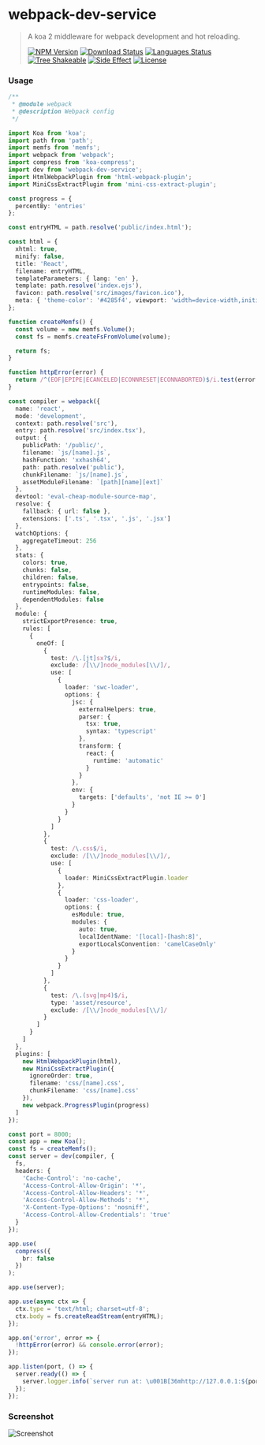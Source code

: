 # webpack-dev-service

<!-- prettier-ignore -->
> A koa 2 middleware for webpack development and hot reloading.
>
> [![NPM Version][npm-image]][npm-url]
> [![Download Status][download-image]][npm-url]
> [![Languages Status][languages-image]][github-url]
> [![Tree Shakeable][tree-shakeable-image]][bundle-phobia-url]
> [![Side Effect][side-effect-image]][bundle-phobia-url]
> [![License][license-image]][license-url]

### Usage

```ts
/**
 * @module webpack
 * @description Webpack config
 */

import Koa from 'koa';
import path from 'path';
import memfs from 'memfs';
import webpack from 'webpack';
import compress from 'koa-compress';
import dev from 'webpack-dev-service';
import HtmlWebpackPlugin from 'html-webpack-plugin';
import MiniCssExtractPlugin from 'mini-css-extract-plugin';

const progress = {
  percentBy: 'entries'
};

const entryHTML = path.resolve('public/index.html');

const html = {
  xhtml: true,
  minify: false,
  title: 'React',
  filename: entryHTML,
  templateParameters: { lang: 'en' },
  template: path.resolve('index.ejs'),
  favicon: path.resolve('src/images/favicon.ico'),
  meta: { 'theme-color': '#4285f4', viewport: 'width=device-width,initial-scale=1.0' }
};

function createMemfs() {
  const volume = new memfs.Volume();
  const fs = memfs.createFsFromVolume(volume);

  return fs;
}

function httpError(error) {
  return /^(EOF|EPIPE|ECANCELED|ECONNRESET|ECONNABORTED)$/i.test(error.code);
}

const compiler = webpack({
  name: 'react',
  mode: 'development',
  context: path.resolve('src'),
  entry: path.resolve('src/index.tsx'),
  output: {
    publicPath: '/public/',
    filename: `js/[name].js`,
    hashFunction: 'xxhash64',
    path: path.resolve('public'),
    chunkFilename: `js/[name].js`,
    assetModuleFilename: `[path][name][ext]`
  },
  devtool: 'eval-cheap-module-source-map',
  resolve: {
    fallback: { url: false },
    extensions: ['.ts', '.tsx', '.js', '.jsx']
  },
  watchOptions: {
    aggregateTimeout: 256
  },
  stats: {
    colors: true,
    chunks: false,
    children: false,
    entrypoints: false,
    runtimeModules: false,
    dependentModules: false
  },
  module: {
    strictExportPresence: true,
    rules: [
      {
        oneOf: [
          {
            test: /\.[jt]sx?$/i,
            exclude: /[\\/]node_modules[\\/]/,
            use: [
              {
                loader: 'swc-loader',
                options: {
                  jsc: {
                    externalHelpers: true,
                    parser: {
                      tsx: true,
                      syntax: 'typescript'
                    },
                    transform: {
                      react: {
                        runtime: 'automatic'
                      }
                    }
                  },
                  env: {
                    targets: ['defaults', 'not IE >= 0']
                  }
                }
              }
            ]
          },
          {
            test: /\.css$/i,
            exclude: /[\\/]node_modules[\\/]/,
            use: [
              {
                loader: MiniCssExtractPlugin.loader
              },
              {
                loader: 'css-loader',
                options: {
                  esModule: true,
                  modules: {
                    auto: true,
                    localIdentName: '[local]-[hash:8]',
                    exportLocalsConvention: 'camelCaseOnly'
                  }
                }
              }
            ]
          },
          {
            test: /\.(svg|mp4)$/i,
            type: 'asset/resource',
            exclude: /[\\/]node_modules[\\/]/
          }
        ]
      }
    ]
  },
  plugins: [
    new HtmlWebpackPlugin(html),
    new MiniCssExtractPlugin({
      ignoreOrder: true,
      filename: 'css/[name].css',
      chunkFilename: 'css/[name].css'
    }),
    new webpack.ProgressPlugin(progress)
  ]
});

const port = 8000;
const app = new Koa();
const fs = createMemfs();
const server = dev(compiler, {
  fs,
  headers: {
    'Cache-Control': 'no-cache',
    'Access-Control-Allow-Origin': '*',
    'Access-Control-Allow-Headers': '*',
    'Access-Control-Allow-Methods': '*',
    'X-Content-Type-Options': 'nosniff',
    'Access-Control-Allow-Credentials': 'true'
  }
});

app.use(
  compress({
    br: false
  })
);

app.use(server);

app.use(async ctx => {
  ctx.type = 'text/html; charset=utf-8';
  ctx.body = fs.createReadStream(entryHTML);
});

app.on('error', error => {
  !httpError(error) && console.error(error);
});

app.listen(port, () => {
  server.ready(() => {
    server.logger.info(`server run at: \u001B[36mhttp://127.0.0.1:${port}\u001B[0m`);
  });
});
```

### Screenshot

![Screenshot](https://raw.githubusercontent.com/nuintun/webpack-dev-service/main/screenshot.png)

[npm-image]: https://img.shields.io/npm/v/webpack-dev-service?style=flat-square
[npm-url]: https://www.npmjs.org/package/webpack-dev-service
[download-image]: https://img.shields.io/npm/dm/webpack-dev-service?style=flat-square
[languages-image]: https://img.shields.io/github/languages/top/nuintun/webpack-dev-service?style=flat-square
[github-url]: https://github.com/nuintun/webpack-dev-service
[tree-shakeable-image]: https://img.shields.io/badge/tree--shakeable-true-brightred?style=flat-square
[side-effect-image]: https://img.shields.io/badge/side--effect-true-yellow?style=flat-square
[bundle-phobia-url]: https://bundlephobia.com/result?p=webpack-dev-service
[license-image]: https://img.shields.io/github/license/nuintun/webpack-dev-service?style=flat-square
[license-url]: https://github.com/nuintun/webpack-dev-service/blob/master/LICENSE
